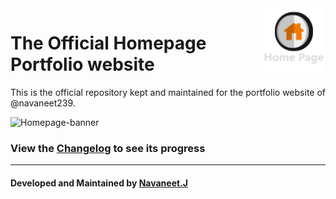 <img align="right" width="100" height="100" src="logo icons/Home.png">

# The Official Homepage Portfolio website
This is the official repository kept and maintained for the portfolio website of @navaneet239.


![Homepage-banner](https://user-images.githubusercontent.com/74445713/175105470-52c3a05d-273c-4da2-adf3-c72d703fcb15.png)

### View the [Changelog](https://github.com/navaneet239/navaneet239.github.io/blob/main/References/Changelog.md) to see its progress
<hr>

#### Developed and Maintained by [Navaneet.J](https://github.com/navaneet239)
